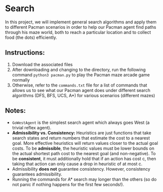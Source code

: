 # Search
In this project, we will implement general search algorithms and apply them to different Pacman scenarios in order to help our Pacman agent find paths through his maze world, both to reach a particular location and to collect food (the dots) efficiently.

## Instructions:
1. Download the associated files
2. After downloading and changing to the directory, run the following command `python3 pacman.py` to play the Pacman maze arcade game normally
3. Otherwise, refer to the `commands.txt` file for a list of commands that allows us to see what our Pacman agent does under different search algorithms (DFS, BFS, UCS, A*) for various scenarios (different mazes)

## Notes:
* `GoWestAgent` is the simplest search agent which always goes West (a trivial reflex agent).
* __Admissibility vs. Consistency:__ Heuristics are just functions that take search states and return numbers that estimate the cost to a nearest goal. More effective heuristics will return values closer to the actual goal costs. To be __admissible__, the heuristic values must be lower bounds on the actual shortest path cost to the nearest goal (and non-negative). To be __consistent__, it must additionally hold that if an action has cost c, then taking that action can only cause a drop in heuristic of at most c.
* Admissibility __does not__ guarantee consistency. However, consistency guarantees admissibility.
* Running the commands for A* search may longer than the others (so do not panic if nothing happens for the first few seconds!).
